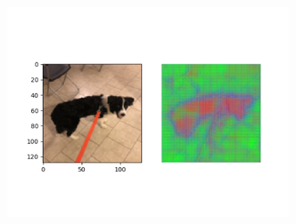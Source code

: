
![avator](https://github.com/RichardChangCA/image_segmentation_practice/blob/master/image_segmentation_modified_unet/puppy_result.png)
